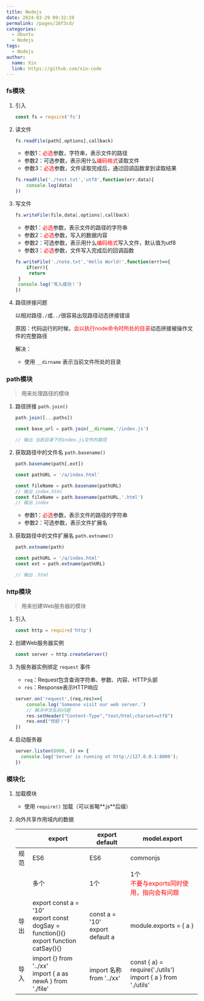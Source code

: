 ```yaml
---
title: Nodejs
date: 2024-03-29 09:32:19
permalink: /pages/28f3cd/
categories:
  - Ubuntu
  - Nodejs
tags:
  - Nodejs
author: 
  name: Xin
  link: https://github.com/xin-code
---
```






### fs模块

1. 引入

   ```javascript
   const fs = require('fs')
   ```

2. 读文件

   ```javascript
   fs.readFile(path[,options],callback)
   ```

   - 参数1：<span style="color:red">必选</span>参数，字符串，表示文件的路径
   - 参数2：可选参数，表示用什么<span style="color:red">编码格式</span>读取文件
   - 参数3：<span style="color:red">必选</span>参数，文件读取完成后，通过回调函数拿到读取结果

   ```javascript
   fs.readFile('./test.txt','utf8',function(err,data){
       console.log(data)
   })
   ```

3. 写文件

   ```java
   fs.writeFile(file,data[,options],callback)
   ```

   - 参数1：<span style="color:red">必选</span>参数，表示文件的路径的字符串
   - 参数2：<span style="color:red">必选</span>参数，写入的数据内容
   - 参数2：可选参数，表示用什么<span style="color:red">编码格式</span>写入文件，默认值为utf8
   - 参数3：<span style="color:red">必选</span>参数，文件写入完成后的回调函数

   ```javascript
   fs.writeFile('./note.txt','Hello World!',function(err)=>{
       if(err){
       	return 
   	}
   	console.log('写入成功！')
   })
   ```

4. 路径拼接问题

   以相对路径`./`或`../`很容易出现路径动态拼接错误

   原因：代码运行的时候，<span style="color:red">会以执行node命令时所处的目录</span>动态拼接被操作文件的完整路径

   解决：

   - 使用 `__dirname` 表示当前文件所处的目录

   

### path模块

> 用来处理路径的模块

1. 路径拼接 `path.join()`

   ```javascript
   path.join([...paths])
   
   const base_url = path.join(__dirname,'/index.js')
   
   // 输出 当前目录下的index.js文件的路径
   ```

2. 获取路径中的文件名 `path.basename()`

   ```javascript
   path.basename(path[,ext])
   
   const pathURL = '/a/index.html'
   
   const fileName = path.basename(pathURL)
   // 输出 index.html
   const fileName = path.basename(pathURL,'.html')
   // 输出 index
   ```

   - 参数1：<span style="color:red">必选</span>参数，表示文件的路径的字符串
   - 参数2：可选参数，表示文件扩展名

3. 获取路径中的文件扩展名 `path.extname()`

   ```javascript
   path.extname(path)
   
   const pathURL = '/a/index.html'
   const ext = path.extname(pathURL)
   
   // 输出 .html
   ```




### http模块

> 用来创建Web服务器的模块

1. 引入

   ```javascript
   const http = require('http')
   ```

2. 创建Web服务器实例

   ```javascript
   const server = http.createServer()
   ```

3. 为服务器实例绑定 `request` 事件

   - `req`：Request包含查询字符串、参数、内容、HTTP头部
   - `res`：Response表示HTTP响应

   ```javascript
   server.on('request',(req,res)=>{
       console.log('Someone visit our web server.')
       // 解决中文乱码问题
       res.setHeader("Content-Type","text/html;charset=utf8")
       res.end("你好！")
   })
   ```

4. 启动服务器

   ```javascript
   server.listen(8000, () => {
     console.log('Server is running at http://127.0.0.1:8000');
   })
   ```




### 模块化

1. 加载模块

   - 使用 `require()` 加载（可以省略**.js**后缀）

2. 向外共享作用域内的数据

   

   |      | export                                                       | export default                       | model.export                                                 |
   | ---- | ------------------------------------------------------------ | ------------------------------------ | ------------------------------------------------------------ |
   | 规范 | ES6                                                          | ES6                                  | commonjs                                                     |
   |      | 多个                                                         | 1个                                  | 1个<br /><span style="color:red">不要与exports同时使用，指向会有问题</span> |
   | 导出 | export const a = '10'<br />export const dogSay = function(){}<br />export function catSay(){} | const a = '10'<br />export default a | module.exports = { a }                                       |
   | 导入 | import {} from '../xx'<br />import { a as newA } from './file' | import 名称 from '../xx'             | const { a} = require('./utils')<br />import { a } from './utils' |



